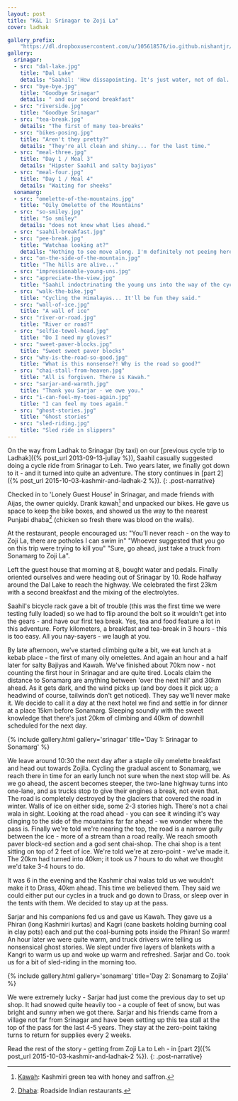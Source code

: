```yaml
---
layout: post
title: "K&L 1: Srinagar to Zoji La"
cover: ladhak

gallery_prefix:
    "https://dl.dropboxusercontent.com/u/105618576/io.github.nishantjr/images/kashmir-and-ladhak"
gallery:
  srinagar:
  - src: "dal-lake.jpg"
    title: "Dal Lake"
    details: "Saahil: 'How dissapointing. It's just water, not of dal.'"
  - src: "bye-bye.jpg"
    title: "Goodbye Srinagar"
    details: " and our second breakfast"
  - src: "riverside.jpg"
    title: "Goodbye Srinagar"
  - src: "tea-break.jpg"
    details: "The first of many tea-breaks"
  - src: "bikes-posing.jpg"
    title: "Aren't they pretty?"
    details: "They're all clean and shiny... for the last time."
  - src: "meal-three.jpg"
    title: "Day 1 / Meal 3"
    details: "Hipster Saahil and salty bajiyas"
  - src: "meal-four.jpg"
    title: "Day 1 / Meal 4"
    details: "Waiting for sheeks"
  sonamarg:
  - src: "omelette-of-the-mountains.jpg"
    title: "Oily Omelette of the Mountains"
  - src: "so-smiley.jpg"
    title: "So smiley"
    details: "does not know what lies ahead."
  - src: "saahil-breakfast.jpg"
  - src: "pee-break.jpg"
    title: "Watchaa looking at?"
    details: "Nothing to see move along. I'm definitely not peeing here."
  - src: "on-the-side-of-the-mountain.jpg"
    title: "The hills are alive..."
  - src: "impressionable-young-uns.jpg"
  - src: "appreciate-the-view.jpg"
    title: "Saahil indoctrinating the young uns into the way of the cycle."
  - src: "walk-the-bike.jpg"
    title: "Cycling the Himalayas... It'll be fun they said."
  - src: "wall-of-ice.jpg"
    title: "A wall of ice"
  - src: "river-or-road.jpg"
    title: "River or road?"
  - src: "selfie-towel-head.jpg"
    title: "Do I need my gloves?"
  - src: "sweet-paver-blocks.jpg"
    title: "Sweet sweet paver blocks"
  - src: "why-is-the-road-so-good.jpg"
    title: "What is this nonsense?! Why is the road so good?"
  - src: "chai-stall-from-heaven.jpg"
    title: "All is forgiven. There is Kawah."
  - src: "sarjar-and-warmth.jpg"
    title: "Thank you Sarjar - we owe you."
  - src: "i-can-feel-my-toes-again.jpg"
    title: "I can feel my toes again."
  - src: "ghost-stories.jpg"
    title: "Ghost stories"
  - src: "sled-riding.jpg"
    title: "Sled ride in slippers"
---
```


On the way from Ladhak to Srinagar (by taxi) on our [previous cycle trip to
Ladhak]({% post_url 2013-09-13-jullay %}), Saahil casually suggested doing a
cycle ride from Srinagar to Leh. Two years later, we finally got down to it -
and it turned into quite an adventure. The story continues in [part
2]({% post_url 2015-10-03-kashmir-and-ladhak-2 %}).
{: .post-narrative}

Checked in to 'Lonely Guest House' in Srinagar, and made friends with Aijas, the
owner quickly. Drank kawah[^1] and unpacked our bikes. He gave us space to keep
the bike boxes, and showed us the way to the nearest Punjabi dhaba[^2] (chicken so
fresh there was blood on the walls).

At the restaurant, people encouraged us: "You'll never reach - on the way to
Zoji La, there are potholes I can swim in"  "Whoever suggested that you go on
this trip were trying to kill you"  "Sure, go ahead, just take a truck from
Sonamarg to Zoji La".

Left the guest house that morning at 8, bought water and pedals. Finally
oriented ourselves and were heading out of Srinagar by 10. Rode halfway around
the Dal Lake to reach the highway. We celebrated the first 23km with a second
breakfast and the mixing of the electrolytes.

Saahil's bicycle rack gave a bit of trouble (this was the first time we were
testing fully loaded) so we had to flip around the bolt so it wouldn't get into
the gears - and have our first tea break. Yes, tea and food feature a lot in
this adventure. Forty kilometers, a breakfast and tea-break in 3 hours - this is
too easy. All you nay-sayers - we laugh at you.

By late afternoon, we've started climbing quite a bit, we eat lunch at a kebab
place - the first of many oily omelettes. And again an hour and a half later for
salty Bajiyas and Kawah. We've finished about 70km now - not counting the first
hour in Srinagar and are quite tired. Locals claim the distance to Sonamarg are
anything between 'over the next hill' and 30km ahead. As it gets dark, and the
wind picks up (and boy does it pick up; a headwind of course, tailwinds don't
get noticed). They say we'll never make it. We decide to call it a day at the
next hotel we find and settle in for dinner at a place 15km before Sonamarg.
Sleeping soundly with the sweet knowledge that there's just 20km of climbing and
40km of downhill scheduled for the next day.

{% include gallery.html gallery='srinagar' title='Day 1: Srinagar to Sonamarg' %}

We leave around 10:30 the next day after a staple oily omelette breakfast and
head out towards Zojila. Cycling the gradual ascent to Sonamarg, we reach there
in time for an early lunch not sure when the next stop will be. As we go ahead,
the ascent becomes steeper, the two-lane highway turns into one-lane, and as
trucks stop to give their engines a break, not even that. The road is
completely destroyed by the glaciers that covered the road in winter. Walls of
ice on either side, some 2-3 stories high. There's not a chai wala in sight.
Looking at the road ahead - you can see it winding it's way clinging to the side
of the mountains far far ahead - we wonder where the pass is. Finally we're told
we're nearing the top, the road is a narrow gully between the ice - more of a
stream than a road really. We reach smooth paver block-ed section and a god sent
chai-shop. The chai shop is a tent sitting on top of 2 feet of ice. We're told
we're at zero-point - we've made it. The 20km had turned into 40km; it took us
7 hours to do what we thought we'd take 3-4 hours to do.

It was 6 in the evening and the Kashmir chai walas told us we wouldn't make it
to Drass, 40km ahead. This time we believed them. They said we could either put
our cycles in a truck and go down to Drass, or sleep over in the tents with
them. We decided to stay up at the pass.

Sarjar and his companions fed us and gave us Kawah. They gave us a Phiran
(long Kashmiri kurtas) and Kagri (cane baskets holding burning coal in clay
pots) each and put the coal-burning pots inside the Phiran! So warm! An hour
later we were quite warm, and truck drivers wire telling us nonsensical ghost
stories. We slept under five layers of blankets with a Kangri to warm us up and
woke up warm and refreshed.  Sarjar and Co. took us for a bit of sled-riding in
the morning too.

{% include gallery.html gallery='sonamarg' title='Day 2: Sonamarg to Zojila' %}

We were extremely lucky - Sarjar had just come the previous day to set up shop.
It had snowed quite heavily too - a couple of feet of snow, but was bright and
sunny when we got there. Sarjar and his friends came from a village not far
from Srinagar and have been setting up this tea stall at the top of the pass for
the last 4-5 years. They stay at the zero-point taking turns to return for
supplies every 2 weeks.

Read the rest of the story - getting from Zoji La to Leh - in [part 2]({% post_url 2015-10-03-kashmir-and-ladhak-2 %}).
{: .post-narrative}

[^1]: [Kawah](https://en.wikipedia.org/wiki/Kahwah): Kashmiri green tea with honey and saffron.
[^2]: [Dhaba](https://en.wikipedia.org/wiki/Dhaba): Roadside Indian restaurants.
